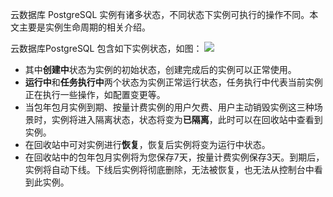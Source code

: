
云数据库 PostgreSQL 实例有诸多状态，不同状态下实例可执行的操作不同。本文主要是实例生命周期的相关介绍。

云数据库PostgreSQL 包含如下实例状态，如图：
![](https://main.qcloudimg.com/raw/d8486822f453e1a7e2df246161129856.png)
-  其中**创建中**状态为实例的初始状态，创建完成后的实例可以正常使用。
-  **运行中**和**任务执行中**两个状态为实例正常运行状态，任务执行中代表当前实例正在执行一些操作，如配置变更等。
-  当包年包月实例到期、按量计费实例的用户欠费、用户主动销毁实例这三种场景时，实例将进入隔离状态，状态将变为**已隔离**，此时可以在回收站中查看到实例。
-  在回收站中可对实例进行**恢复**，恢复后实例将变为运行中状态。
-  在回收站中的包年包月实例将为您保存7天，按量计费实例保存3天。到期后，实例将自动下线。下线后实例将彻底删除，无法被恢复，也无法从控制台中看到此实例。
